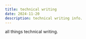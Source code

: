 ```yaml
---
title: technical writing
date: 2024-11-20
description: technical writing info.
---
```


all things technical writing.